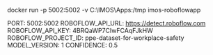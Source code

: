 docker run -p 5002:5002 -v C:\IMOS\Apps:/tmp imos-roboflowapp

PORT: 5002:5002
ROBOFLOW_API_URL: https://detect.roboflow.com
ROBOFLOW_API_KEY: 4BRQaWP7CIwFCAqFJkHW
ROBOFLOW_PROJECT_ID: ppe-dataset-for-workplace-safety
MODEL_VERSION: 1
CONFIDENCE: 0.5